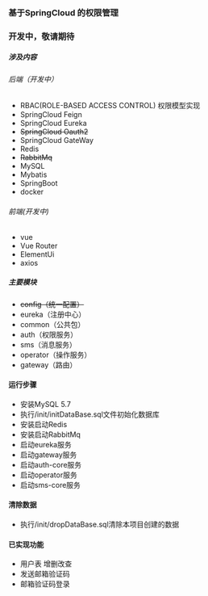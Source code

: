 ### 基于SpringCloud 的权限管理
### 开发中，敬请期待
##### 涉及内容
###### 后端（开发中）
* RBAC(ROLE-BASED ACCESS CONTROL) 权限模型实现
* SpringCloud Feign
* SpringCloud Eureka
* ~~SpringCloud Oauth2~~
* SpringCloud GateWay
* Redis
* ~~RabbitMq~~
* MySQL
* Mybatis
* SpringBoot
* docker
###### 前端(开发中)
* vue
* Vue Router
* ElementUi
* axios


##### 主要模块
* ~~config（统一配置）~~
* eureka（注册中心）
* common（公共包）
* auth（权限服务）
* sms（消息服务）
* operator（操作服务）
* gateway（路由）

#### 运行步骤 
* 安装MySQL 5.7
* 执行/init/initDataBase.sql文件初始化数据库
* 安装启动Redis
* 安装启动RabbitMq
* 启动eureka服务
* 启动gateway服务
* 启动auth-core服务
* 启动operator服务
* 启动sms-core服务

#### 清除数据

* 执行/init/dropDataBase.sql清除本项目创建的数据

#### 已实现功能

* 用户表 增删改查
* 发送邮箱验证码
* 邮箱验证码登录